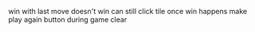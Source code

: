 win with last move doesn't win
can still click tile once win happens
make play again button during game clear 